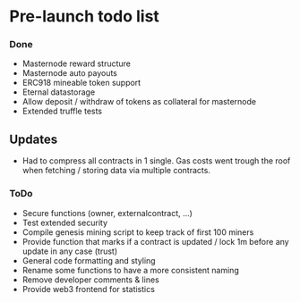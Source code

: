 # Pre-launch todo list

### Done

- Masternode reward structure
- Masternode auto payouts
- ERC918 mineable token support
- Eternal datastorage
- Allow deposit / withdraw of tokens as collateral for masternode
- Extended truffle tests


## Updates
- Had to compress all contracts in 1 single. Gas costs went trough the roof when fetching / storing data via multiple contracts.

### ToDo

- Secure functions (owner, externalcontract, ...)
- Test extended security 
- Compile genesis mining script to keep track of first 100 miners
- Provide function that marks if a contract is updated / lock 1m before any update in any case (trust)
- General code formatting and styling
- Rename some functions to have a more consistent naming
- Remove developer comments & lines
- Provide web3 frontend for statistics
